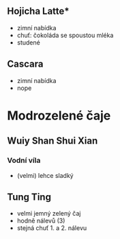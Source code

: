 ## Hojicha Latte*
- zimní nabídka
- chuť: čokoláda se spoustou mléka
- studené

## Cascara
- zimní nabídka
- nope

# Modrozelené čaje

## Wuiy Shan Shui Xian
### Vodní víla 
- (velmi) lehce sladký

## Tung Ting
- velmi jemný zelený čaj
- hodně nálevů (3)
- stejná chuť 1. a 2. nálevu 

